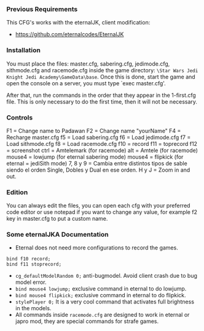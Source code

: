### Previous Requirements

This CFG's works with the eternalJK, client modification:
- https://github.com/eternalcodes/EternalJK

### Installation
You must place the files: master.cfg, sabering.cfg, jedimode.cfg, sithmode.cfg and racemode.cfg inside the game directory: `\Star Wars Jedi Knight Jedi Academy\GameData\base`. Once this is done, start the game and open the console on a server, you must type `exec master.cfg'.

After that, run the commands in the order that they appear in the 1-first.cfg file. This is only necessary to do the first time, then it will not be necessary.

### Controls
F1 = Change name to Padawan
F2 = Change name "yourName"
F4 = Recharge master.cfg
f5 = Load sabering.cfg
f6 = Load jedimode.cfg
f7 = Load sithmode.cfg
f8 = Load racemode.cfg
f10 = record
f11 = toprecord
f12 = screenshot
ctrl = Amtelemark (for racemode)
alt = Amtele (for racemode)
mouse4 = lowjump (for eternal sabering mode)
mouse4 = flipkick (for eternal = jediSith mode)
7, 8 y 9 = Cambia entre distintos tipos de sable siendo el orden Single, Dobles y Dual en ese orden.
H y J = Zoom in and out.

### Edition
You can always edit the files, you can open each cfg with your preferred code editor or use notepad if you want to change any value, for example f2 key in master.cfg to put a custom name.

### Some eternalJKA Documentation
- Eternal does not need more configurations to record the games.
```
bind f10 record;
bind f11 stoprecord;
```
- `cg_defaultModelRandom 0;` anti-bugmodel. Avoid client crash due to bug model error.
- `bind mouse4 lowjump;` exclusive command in eternal to do lowjump.
- `bind mouse4 flipkick;` exclusive command in eternal to do flipkick.
- `stylePlayer 0;` It is a very cool command that activates full brightness in the models.
- All commands inside `racemode.cfg` are designed to work in eternal or japro mod, they are special commands for strafe games.